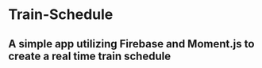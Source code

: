 # Train-Schedule

## A simple app utilizing Firebase and Moment.js to create a real time train schedule
